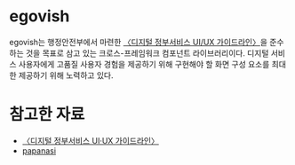 # egovish

egovish는 행정안전부에서 마련한 [〈디지털 정부서비스 UI/UX 가이드라인〉](https://uiux.egovframe.go.kr/guide/index.html)을 준수하는 것을 목표로 삼고 있는 크로스-프레임워크 컴포넌트 라이브러리이다.
디지털 서비스 사용자에게 고품질 사용자 경험을 제공하기 위해 구현해야 할 화면 구성 요소를 최대한 제공하기 위해 노력하고 있다.

# 참고한 자료

- [〈디지털 정부서비스 UI·UX 가이드라인〉](https://uiux.egovframe.go.kr/guide/index.html)
- [papanasi](http://papanasi.js.org/)
